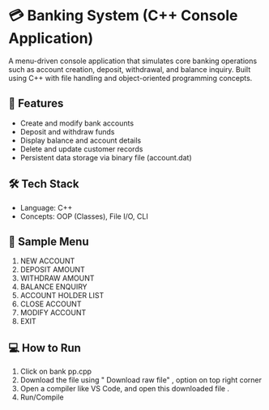 # 💳 Banking System (C++ Console Application)

A menu-driven console application that simulates core banking operations such as account creation, deposit, withdrawal, and balance inquiry. Built using C++ with file handling and object-oriented programming concepts.

## 🚀 Features
- Create and modify bank accounts
- Deposit and withdraw funds
- Display balance and account details
- Delete and update customer records
- Persistent data storage via binary file (account.dat)

## 🛠 Tech Stack
- Language: C++
- Concepts: OOP (Classes), File I/O, CLI

## 🧪 Sample Menu

1. NEW ACCOUNT
2. DEPOSIT AMOUNT
3. WITHDRAW AMOUNT
4. BALANCE ENQUIRY
5. ACCOUNT HOLDER LIST
6. CLOSE ACCOUNT
7. MODIFY ACCOUNT
8. EXIT



## 💻 How to Run

1. Click on bank pp.cpp
2. Download the file using " Download raw file" , option on top right corner
3. Open a compiler like VS Code, and open this downloaded file .
4. Run/Compile



